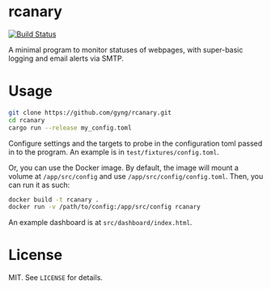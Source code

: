 # rcanary

[![Build Status](https://travis-ci.org/gyng/rcanary.svg?branch=master)](https://travis-ci.org/gyng/rcanary)

A minimal program to monitor statuses of webpages, with super-basic logging and email alerts via SMTP.

# Usage
```bash
git clone https://github.com/gyng/rcanary.git
cd rcanary
cargo run --release my_config.toml
```

Configure settings and the targets to probe in the configuration toml passed in to the program. An example is in `test/fixtures/config.toml`.

Or, you can use the Docker image. By default, the image will mount a volume at `/app/src/config` and use `/app/src/config/config.toml`.
Then, you can run it as such:

```bash
docker build -t rcanary .
docker run -v /path/to/config:/app/src/config rcanary
```

An example dashboard is at `src/dashboard/index.html`.

# License

  MIT. See `LICENSE` for details.
